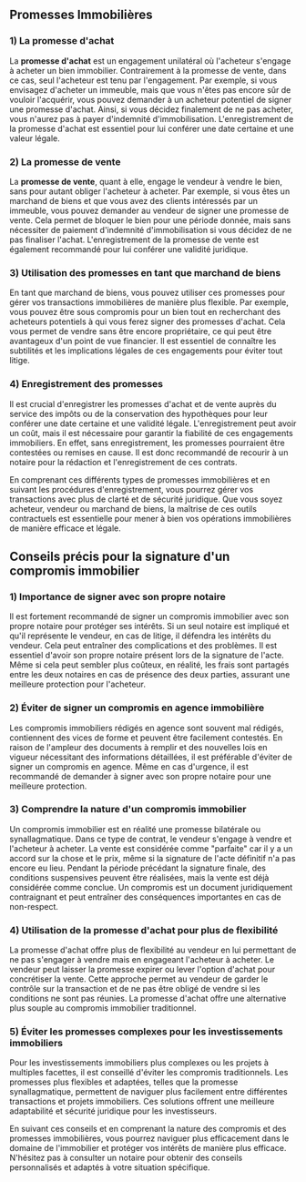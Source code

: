 ## Promesses Immobilières

### 1) La promesse d'achat

La **promesse d'achat** est un engagement unilatéral où l'acheteur s'engage à acheter un bien immobilier. Contrairement à la promesse de vente, dans ce cas, seul l'acheteur est tenu par l'engagement. Par exemple, si vous envisagez d'acheter un immeuble, mais que vous n'êtes pas encore sûr de vouloir l'acquérir, vous pouvez demander à un acheteur potentiel de signer une promesse d'achat. Ainsi, si vous décidez finalement de ne pas acheter, vous n'aurez pas à payer d'indemnité d'immobilisation. L'enregistrement de la promesse d'achat est essentiel pour lui conférer une date certaine et une valeur légale.

### 2) La promesse de vente

La **promesse de vente**, quant à elle, engage le vendeur à vendre le bien, sans pour autant obliger l'acheteur à acheter. Par exemple, si vous êtes un marchand de biens et que vous avez des clients intéressés par un immeuble, vous pouvez demander au vendeur de signer une promesse de vente. Cela permet de bloquer le bien pour une période donnée, mais sans nécessiter de paiement d'indemnité d'immobilisation si vous décidez de ne pas finaliser l'achat. L'enregistrement de la promesse de vente est également recommandé pour lui conférer une validité juridique.

### 3) Utilisation des promesses en tant que marchand de biens

En tant que marchand de biens, vous pouvez utiliser ces promesses pour gérer vos transactions immobilières de manière plus flexible. Par exemple, vous pouvez être sous compromis pour un bien tout en recherchant des acheteurs potentiels à qui vous ferez signer des promesses d'achat. Cela vous permet de vendre sans être encore propriétaire, ce qui peut être avantageux d'un point de vue financier. Il est essentiel de connaître les subtilités et les implications légales de ces engagements pour éviter tout litige.

### 4) Enregistrement des promesses

Il est crucial d'enregistrer les promesses d'achat et de vente auprès du service des impôts ou de la conservation des hypothèques pour leur conférer une date certaine et une validité légale. L'enregistrement peut avoir un coût, mais il est nécessaire pour garantir la fiabilité de ces engagements immobiliers. En effet, sans enregistrement, les promesses pourraient être contestées ou remises en cause. Il est donc recommandé de recourir à un notaire pour la rédaction et l'enregistrement de ces contrats.

En comprenant ces différents types de promesses immobilières et en suivant les procédures d'enregistrement, vous pourrez gérer vos transactions avec plus de clarté et de sécurité juridique. Que vous soyez acheteur, vendeur ou marchand de biens, la maîtrise de ces outils contractuels est essentielle pour mener à bien vos opérations immobilières de manière efficace et légale.

## Conseils précis pour la signature d'un compromis immobilier

### 1) Importance de signer avec son propre notaire

Il est fortement recommandé de signer un compromis immobilier avec son propre notaire pour protéger ses intérêts. Si un seul notaire est impliqué et qu'il représente le vendeur, en cas de litige, il défendra les intérêts du vendeur. Cela peut entraîner des complications et des problèmes. Il est essentiel d'avoir son propre notaire présent lors de la signature de l'acte. Même si cela peut sembler plus coûteux, en réalité, les frais sont partagés entre les deux notaires en cas de présence des deux parties, assurant une meilleure protection pour l'acheteur.

### 2) Éviter de signer un compromis en agence immobilière

Les compromis immobiliers rédigés en agence sont souvent mal rédigés, contiennent des vices de forme et peuvent être facilement contestés. En raison de l'ampleur des documents à remplir et des nouvelles lois en vigueur nécessitant des informations détaillées, il est préférable d'éviter de signer un compromis en agence. Même en cas d'urgence, il est recommandé de demander à signer avec son propre notaire pour une meilleure protection.

### 3) Comprendre la nature d'un compromis immobilier

Un compromis immobilier est en réalité une promesse bilatérale ou synallagmatique. Dans ce type de contrat, le vendeur s'engage à vendre et l'acheteur à acheter. La vente est considérée comme "parfaite" car il y a un accord sur la chose et le prix, même si la signature de l'acte définitif n'a pas encore eu lieu. Pendant la période précédant la signature finale, des conditions suspensives peuvent être réalisées, mais la vente est déjà considérée comme conclue. Un compromis est un document juridiquement contraignant et peut entraîner des conséquences importantes en cas de non-respect.

### 4) Utilisation de la promesse d'achat pour plus de flexibilité

La promesse d'achat offre plus de flexibilité au vendeur en lui permettant de ne pas s'engager à vendre mais en engageant l'acheteur à acheter. Le vendeur peut laisser la promesse expirer ou lever l'option d'achat pour concrétiser la vente. Cette approche permet au vendeur de garder le contrôle sur la transaction et de ne pas être obligé de vendre si les conditions ne sont pas réunies. La promesse d'achat offre une alternative plus souple au compromis immobilier traditionnel.

### 5) Éviter les promesses complexes pour les investissements immobiliers

Pour les investissements immobiliers plus complexes ou les projets à multiples facettes, il est conseillé d'éviter les compromis traditionnels. Les promesses plus flexibles et adaptées, telles que la promesse synallagmatique, permettent de naviguer plus facilement entre différentes transactions et projets immobiliers. Ces solutions offrent une meilleure adaptabilité et sécurité juridique pour les investisseurs.

En suivant ces conseils et en comprenant la nature des compromis et des promesses immobilières, vous pourrez naviguer plus efficacement dans le domaine de l'immobilier et protéger vos intérêts de manière plus efficace. N'hésitez pas à consulter un notaire pour obtenir des conseils personnalisés et adaptés à votre situation spécifique.